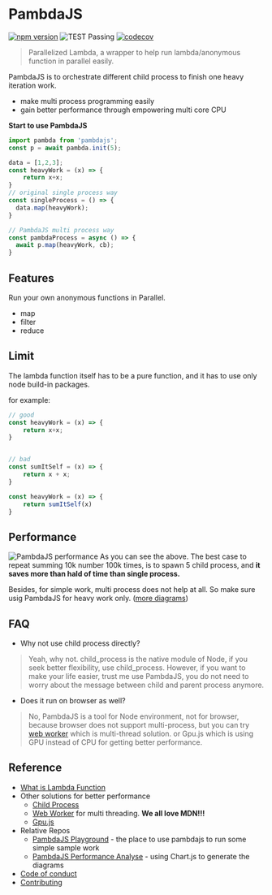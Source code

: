 # PambdaJS 
[![npm version](https://badge.fury.io/js/pambdajs.svg)](https://badge.fury.io/js/pambdajs) ![TEST Passing](https://github.com/tim-hub/pambdajs/workflows/Test/badge.svg) [![codecov](https://codecov.io/gh/tim-hub/pambdajs/branch/master/graph/badge.svg)](https://codecov.io/gh/tim-hub/pambdajs)
>  Parallelized Lambda, a wrapper to help run lambda/anonymous function in parallel easily. 

PambdaJS is to orchestrate different child process to finish one heavy iteration work.
- make multi process programming easily
- gain better performance through empowering multi core CPU

**Start to use PambdaJS**

```javascript
import pambda from 'pambdajs';
const p = await pambda.init(5);

data = [1,2,3];
const heavyWork = (x) => {
    return x+x;
}
// original single process way
const singleProcess = () => {
  data.map(heavyWork);
}

// PambdaJS multi process way
const pambdaProcess = async () => {
  await p.map(heavyWork, cb);
}
```
 
## Features
Run your own anonymous functions in Parallel.
- map
- filter
- reduce

## Limit
The lambda function itself has to be a pure function, 
and it has to use only node build-in packages.

for example:
```javascript
// good
const heavyWork = (x) => {
    return x+x;
}


// bad
const sumItSelf = (x) => {
    return x + x;
}

const heavyWork = (x) => {
    return sumItSelf(x)
}
```

## Performance
![PambdaJS performance](https://i.imgur.com/F2HfHwF.png)
As you can see the above. 
The best case to repeat summing 10k number 100k times, 
is to spawn 5 child process, and **it saves more than hald of time than single process.**

Besides, for simple work, multi process does not help at all.
So make sure usig PambdaJS for heavy work only. ([more diagrams](https://pambdajs-performance.vercel.app/))

## FAQ
- Why not use child process directly?
> Yeah, why not. child_process is the native module of Node, if you seek better flexibility, use child_process.
However, if you want to make your life easier, trust me use PambdaJS, 
you do not need to worry about the message between child and parent process anymore.

- Does it run on browser as well?
> No, PambdaJS is a tool for Node environment, not for browser, 
because browser does not support multi-process, 
but you can try [web worker](https://developer.mozilla.org/en-US/docs/Web/API/Web_Workers_API/Using_web_workers) which is multi-thread solution.
>or Gpu.js which is using GPU instead of CPU for getting better performance.


## Reference

- [What is Lambda Function](https://stackoverflow.com/questions/16501/what-is-a-lambda-function)
- Other solutions for better performance
    - [Child Process](https://nodejs.org/api/child_process.html)
    - [Web Worker](https://developer.mozilla.org/en-US/docs/Web/API/Web_Workers_API/Using_web_workers) for multi threading. **We all love MDN!!!**
    - [Gpu.js](https://gpu.rocks/)
- Relative Repos
    - [PambdaJS Playground](https://github.com/tim-hub/pambdajs-playground) - the place to use pambdajs to run some simple sample work
    - [PambdaJS Performance Analyse](https://github.com/tim-hub/pambdajs-performance) - using Chart.js to generate the diagrams
- [Code of conduct](./code-of-conduct.md)
- [Contributing](./CONTRIBUTING.md)
